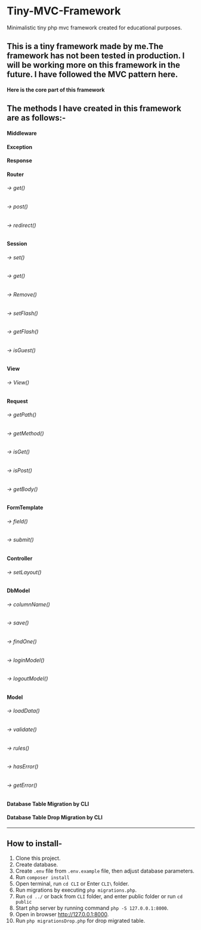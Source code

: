 # Tiny-MVC-Framework
Minimalistic tiny php mvc framework created for educational purposes.

## This is a tiny framework made by me.The framework has not been tested in production. I will be working more on this framework in the future. I have followed the MVC pattern here.

#### Here is the core part of this framework

## The methods I have created in this framework are as follows:-

 #### Middleware
 #### Exception
 #### Response
 #### Router
   ######   -> get()
   ######   -> post()
   ######   -> redirect()
 #### Session
   ######   -> set()
   ######   -> get()
   ######   -> Remove()
   ######   -> setFlash()
   ######   -> getFlash()
   ######   -> isGuest()
 #### View
   ######   -> View()
 #### Request
   ######   -> getPath()
   ######   -> getMethod()
   ######   -> isGet()
   ######   -> isPost()
   ######   -> getBody()
 #### FormTemplate
   ######   -> field()
   ######   -> submit()
 #### Controller
   ######   -> setLayout()
 #### DbModel
   ######   ->  columnName()
   ######   -> save()
   ######   -> findOne()
   ######   -> loginModel()
   ######   -> logoutModel()
 #### Model
   ######   -> loadData()
   ######   -> validate()
   ######   -> rules()
   ######   -> hasError()
   ######   -> getError()
 #### Database Table Migration by CLI
 #### Database Table Drop Migration by CLI
 

----
## How to install-

1. Clone this project.
2. Create database.
3. Create `.env` file from `.env.example` file, then adjust database parameters.
4. Run `composer install`
5. Open terminal, run `cd CLI` or Enter `CLI\` folder.
6. Run migrations by executing `php migrations.php`.
7. Run `cd ../` or back from `CLI` folder, and enter public folder or run `cd public`
8. Start php server by running command `php -S 127.0.0.1:8000`.
8. Open in browser http://127.0.0.1:8000.
9. Run `php migrationsDrop.php` for drop migrated table.





